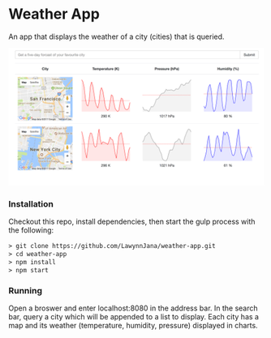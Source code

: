 # Weather App
An app that displays the weather of a city (cities) that is queried.

![alt text](images/weather-app-ex.png "Displays weather of New York and San Francisco")

### Installation
Checkout this repo, install dependencies, then start the gulp process with the following:

```
> git clone https://github.com/LawynnJana/weather-app.git
> cd weather-app
> npm install
> npm start
```

### Running
Open a broswer and enter localhost:8080 in the address bar. In the search bar, query a city which will be appended to a list to display. Each city has a map and its weather (temperature, humidity, pressure) displayed in charts.
